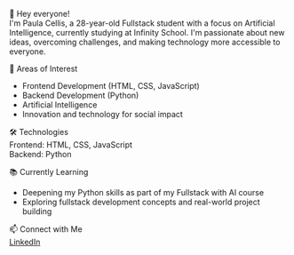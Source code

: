 👋 Hey everyone!  
I'm Paula Cellis, a 28-year-old Fullstack student with a focus on Artificial Intelligence, currently studying at Infinity School. I'm passionate about new ideas, overcoming challenges, and making technology more accessible to everyone.

🧠 Areas of Interest  
- Frontend Development (HTML, CSS, JavaScript)  
- Backend Development (Python)  
- Artificial Intelligence  
- Innovation and technology for social impact

🛠️ Technologies  
Frontend: HTML, CSS, JavaScript  
Backend: Python  

📚 Currently Learning  
- Deepening my Python skills as part of my Fullstack with AI course  
- Exploring fullstack development concepts and real-world project building

📫 Connect with Me  
[LinkedIn](https://www.linkedin.com/in/paula-cellis-de-melo-morais/)

